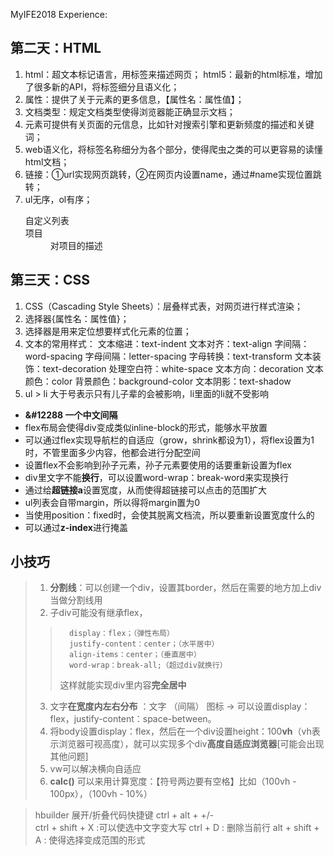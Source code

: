  MyIFE2018 Experience:
 ## 第二天：HTML
   1. html：超文本标记语言，用标签来描述网页；
     html5：最新的html标准，增加了很多新的API，将标签细分且语义化；
   2. 属性：提供了关于元素的更多信息，【属性名：属性值】；
   3. 文档类型：规定文档类型使得浏览器能正确显示文档；
   4. <meta> 元素可提供有关页面的元信息，比如针对搜索引擎和更新频度的描述和关键词；
   5. web语义化，将标签名称细分为各个部分，使得爬虫之类的可以更容易的读懂html文档；
   6. 链接<a href=""></a>：①url实现网页跳转，②在网页内设置name，通过#name实现位置跳转；
   7. ul无序，ol有序；
      <dl>自定义列表
       <dt>项目</dt>
       <dd>对项目的描述</dd>
      </dl>
    
## 第三天：CSS 
   1. CSS（Cascading Style Sheets）：层叠样式表，对网页进行样式渲染；
   2. 选择器{属性名：属性值}；
   3. 选择器是用来定位想要样式化元素的位置；
   4. 文本的常用样式：
       文本缩进：text-indent
       文本对齐：text-align
       字间隔：word-spacing
       字母间隔：letter-spacing
       字母转换：text-transform
       文本装饰：text-decoration
       处理空白符：white-space
       文本方向：decoration
       文本颜色：color
       背景颜色：background-color
       文本阴影：text-shadow
   5. ul > li 大于号表示只有儿子辈的会被影响，li里面的li就不受影响
       
- **&#12288 一个中文间隔**
- flex布局会使得div变成类似inline-block的形式，能够水平放置
- 可以通过flex实现导航栏的自适应（grow，shrink都设为1），将flex设置为1时，不管里面多少内容，他都会进行分配空间
- 设置flex不会影响到孙子元素，孙子元素要使用的话要重新设置为flex
- div里文字不能**换行**，可以设置word-wrap：break-word来实现换行
- 通过给**超链接a**设置宽度，从而使得超链接可以点击的范围扩大
- ul列表会自带margin，所以得将margin置为0
- 当使用position：fixed时，会使其脱离文档流，所以要重新设置宽度什么的
- 可以通过**z-index**进行掩盖

## 小技巧
> 1. **分割线**：可以创建一个div，设置其border，然后在需要的地方加上div当做分割线用
> 2. 子div可能没有继承flex，
>>       display：flex；（弹性布局）
>>       justify-content：center；（水平居中）
>>       align-items：center；（垂直居中）
>>       word-wrap：break-all;（超过div就换行）
>>  这样就能实现div里内容**完全居中**
> 3. 文字**在宽度内左右分布** ：文字 （间隔） 图标 → 可以设置display：flex，justify-content：space-between。
> 4. 将body设置display：flex，然后在一个div设置height：100**vh**（vh表示浏览器可视高度），就可以实现多个div**高度自适应浏览器**[可能会出现其他问题]
> 5. vw可以解决横向自适应
> 6. **calc()** 可以来用计算宽度：【符号两边要有空格】比如（100vh - 100px），（100vh - 10%） 

> hbuilder 展开/折叠代码快捷键 ctrl + alt + +/-   
> ctrl + shift + X :可以使选中文字变大写
> ctrl + D : 删除当前行
> alt + shift + A : 使得选择变成范围的形式
